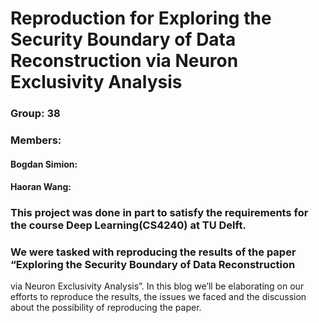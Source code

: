 # Reproduction for Exploring the Security Boundary of Data Reconstruction via Neuron Exclusivity Analysis

### Group: 38
### Members: 
            
   #### Bogdan Simion: 
   #### Haoran Wang: 
             
### This project was done in part to satisfy the requirements for the course Deep Learning(CS4240) at TU Delft.
### We were tasked with reproducing the results of the paper “Exploring the Security Boundary of Data Reconstruction
via Neuron Exclusivity Analysis”. In this blog we’ll be elaborating on our efforts to reproduce the results, the issues we faced and the discussion about the possibility of reproducing the paper.


